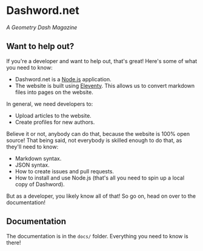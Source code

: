 # Dashword.net

*A Geometry Dash Magazine*

## Want to help out?

If you're a developer and want to help out, that's great! Here's some of what you need to know:

- Dashword.net is a [Node.js](https://nodejs.org/en/) application.
- The website is built using [Eleventy](https://www.11ty.dev/). This allows us to convert markdown files into pages on the website.

In general, we need developers to:

- Upload articles to the website.
- Create profiles for new authors.

Believe it or not, anybody can do that, because the website is 100% open source! That being said, not everybody is skilled enough to do that, as they'll need to know:

- Markdown syntax.
- JSON syntax.
- How to create issues and pull requests.
- How to install and use Node.js (that's all you need to spin up a local copy of Dashword).

But as a developer, you likely know all of that! So go on, head on over to the documentation!

## Documentation

The documentation is in the `docs/` folder. Everything you need to know is there!
